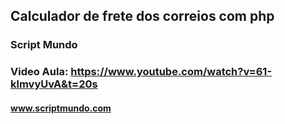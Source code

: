 ## Calculador de frete dos correios com php
### Script Mundo
### Video Aula: https://www.youtube.com/watch?v=61-klmvyUvA&t=20s 

#### www.scriptmundo.com
